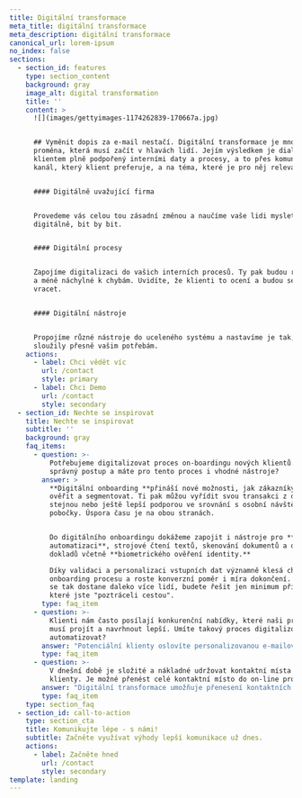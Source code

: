 ```yaml
---
title: Digitální transformace
meta_title: digitální transformace
meta_description: digitální transformace
canonical_url: lorem-ipsum
no_index: false
sections:
  - section_id: features
    type: section_content
    background: gray
    image_alt: digital transformation
    title: ''
    content: >
      ![](images/gettyimages-1174262839-170667a.jpg)


      ## Vyměnit dopis za e-mail nestačí. Digitální transformace je mnohem hlubší
      proměna, která musí začít v hlavách lidí. Jejím výsledkem je dialog s
      klientem plně podpořený interními daty a procesy, a to přes komunikační
      kanál, který klient preferuje, a na téma, které je pro něj relevantní.


      #### Digitálně uvažující firma


      Provedeme vás celou tou zásadní změnou a naučíme vaše lidi myslet
      digitálně, bit by bit.


      #### Digitální procesy


      Zapojíme digitalizaci do vašich interních procesů. Ty pak budou rychlejší
      a méně náchylné k chybám. Uvidíte, že klienti to ocení a budou se k vám
      vracet.


      #### Digitální nástroje


      Propojíme různé nástroje do uceleného systému a nastavíme je tak, aby
      sloužily přesně vašim potřebám.
    actions:
      - label: Chci vědět víc
        url: /contact
        style: primary
      - label: Chci Demo
        url: /contact
        style: secondary
  - section_id: Nechte se inspirovat
    title: Nechte se inspirovat
    subtitle: ''
    background: gray
    faq_items:
      - question: >-
          Potřebujeme digitalizovat proces on-boardingu nových klientů. Jaký je
          správný postup a máte pro tento proces i vhodné nástroje?
        answer: >
          **Digitální onboarding **přináší nové možnosti, jak zákazníky oslovit,
          ověřit a segmentovat. Ti pak můžou vyřídit svou transakci z domova se
          stejnou nebo ještě lepší podporou ve srovnání s osobní návštěvou
          pobočky. Úspora času je na obou stranách.


          Do digitálního onboardingu dokážeme zapojit i nástroje pro **procesní
          automatizaci**, strojové čtení textů, skenování dokumentů a osobních
          dokladů včetně **biometrického ověření identity.**

          Díky validaci a personalizaci vstupních dat významně klesá chybovost
          onboarding procesu a roste konverzní poměr i míra dokončení. Do cíle
          se tak dostane daleko více lidí, budete řešit jen minimum případů,
          které jste "poztráceli cestou".
        type: faq_item
      - question: >-
          Klienti nám často posílají konkurenční nabídky, které naši pracovníci
          musí projít a navrhnout lepší. Umíte takový proces digitalizovat a
          automatizovat?
        answer: "Potenciální klienty oslovíte personalizovanou e-mailovou kampaní s odkazem na osobní microsite vytvořenou v\_[nástroji pro dynamickou komunikaci](/automatizace). Cílová stránka obsahuje personalizovanou nabídku a také formulář, přes který klient nahraje scan své smlouvy se stávajícím poskytovatelem služeb.\n\nSystém na pozadí smlouvu strojově zpracuje, vyčte z ní základní parametry, připraví personalizovanou konkurenční nabídku a předá ji klientovi jeho preferovaným distribučním kanálem.\nCelý proces běží automaticky bez lidského zásahu a trvá řádově jednotky vteřin. U většiny typů smluv dosahuje přesnosti ve vysokých desítkách procent. Kontaktnímu centru systém předá jen minimální počet složitých případů.\n"
        type: faq_item
      - question: >-
          V dnešní době je složité a nákladné udržovat kontaktní místa pro naše
          klienty. Je možné přenést celé kontaktní místo do on-line prostředí?
        answer: "Digitální transformace umožňuje přenesení kontaktních bodů firmy, typicky jejích poboček, do virtuálního prostředí. Významně tak ušetří prostředky na mzdy a na provoz budov.\nVe spojení s využitím\_[chatbota](/chatbot)\_a dalších nástrojů automatizace získáte kontaktní místo s neomezenou pracovní dobou pro vyřizování běžné komunikace s klienty. Tu vždy nastavujeme tak, aby byla skutečně personalizovaná, relevantní k potřebám a situaci klientů a hlavně dialogová, obousměrná.\n"
        type: faq_item
    type: section_faq
  - section_id: call-to-action
    type: section_cta
    title: Komunikujte lépe - s námi!
    subtitle: Začněte využívat výhody lepší komunikace už dnes.
    actions:
      - label: Začněte hned
        url: /contact
        style: secondary
template: landing
---
```

